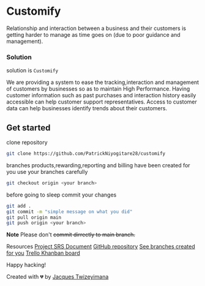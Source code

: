 # Customify
Relationship and interaction between a business and their customers is getting harder to manage as time goes on (due to poor guidance and management).

### Solution
solution is `Customify`

We are providing a system to ease the tracking,interaction and management of customers by businesses so as to maintain High Performance.
Having customer information such as past purchases and interaction history easily accessible can help customer support representatives.
Access to customer data can help businesses identify trends about their customers.

## Get started

clone repository

```bash
git clone https://github.com/PatrickNiyogitare28/customify

```
branches products,rewarding,reporting and billing have been created for you
use your branches carefully 
```bash
git checkout origin <your branch>
```
before going to sleep commit your changes
```bash
git add .
git commit -m "simple message on what you did"
git pull origin main
git push origin <your branch>
```

**Note** Please don't ~~commit dirrectly to main branch.~~

Resources
[Project SRS Document](https://docs.google.com/document/d/1QQb2NpTqJYs0DBmqgORl_rMlQrSiHjMEPdxY3kaue-8/edit#)
[GitHub repository](https://github.com/PatrickNiyogitare28/customify)
[See branches created for you](https://github.com/PatrickNiyogitare28/customify/branches)
[Trello Khanban board](https://trello.com/b/CfQDY64n/customfy)

Happy hacking!

Created with 💔 by [Jacques Twizeyimana](https://github.com/PatrickNiyogitare28/customify/commits?author=jtwizeyimana)